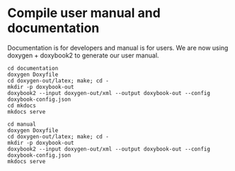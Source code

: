 # Compile user manual and documentation

Documentation is for developers and manual is for users.
We are now using doxygen + doxybook2 to generate our user manual.

```
cd documentation
doxygen Doxyfile
cd doxygen-out/latex; make; cd -
mkdir -p doxybook-out
doxybook2 --input doxygen-out/xml --output doxybook-out --config doxybook-config.json
cd mkdocs
mkdocs serve
```

```
cd manual
doxygen Doxyfile
cd doxygen-out/latex; make; cd -
mkdir -p doxybook-out
doxybook2 --input doxygen-out/xml --output doxybook-out --config doxybook-config.json
mkdocs serve
```
